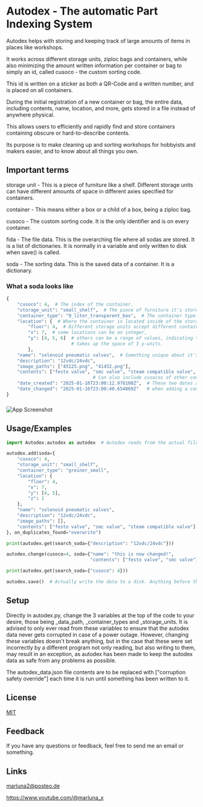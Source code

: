 
# Autodex - The automatic Part Indexing System

Autodex helps with storing and keeping track of large amounts of items in places like workshops.

It works across different storage units, ziploc bags and containers, while also minimizing the amount written information per container or bag to simply an id, called cusoco - the custom sorting code.

This id is written on a sticker as both a QR-Code and a written number, and is placed on all containers.

During the initial registration of a new container or bag, the entire data, including contents, name, location, and more, gets stored in a file instead of anywhere physical.

This allows users to efficiently and rapidly find and store containers containing obscure or hard-to-describe contents.

Its purpose is to make cleaning up and sorting workshops for hobbyists and makers easier, 
and to know about all things you own.

## Important terms

storage unit - This is a piece of furniture like a shelf. Different storage units can have different amounts of space in different axies specified for containers. 

container - This means either a box or a child of a box, being a ziploc bag.

cusoco - The custom sorting code. It is the only identifier and is on every container.

fida - The file data. This is the overarching file where all sodas are stored. It is a list of dictionaries. It is normally in a variable and only written to disk when save() is called.

soda - The sorting data. This is the saved data of a container. It is a dictionary.

### What a soda looks like

```python
{
    "cusoco": 4,  # The index of the container.
    "storage_unit": "small_shelf",  # The piece of furniture it's stored in.
    "container_type": "9_liter_transparent_box",  # The container type.
    "location": {  # Where the container is located inside of the storage unit.
        "floor": 4,  # Different storage units accept different container types,
        "x": 7,  # some locations can be an integer,
        "y": [4, 5, 6]  # others can be a range of values, indicating that the container
                        # takes up the space of 3 y-units.
        },
    "name": "solenoid pneumatic valves",  # Something unique about it's contents.
    "description": "12vdc/24vdc", 
    "image_paths": ["45125.png", "41452.png"],
    "contents": ["festo valve", "smc valve", "steam compatible valve", 283],
                                # Can also include cusocos of other containes
    "date_created": "2025-01-16T23:00:12.978108Z",  # These two dates are not needed 
    "date_changed": "2025-01-16T23:00:40.654869Z"   # when adding a container.
}
```

###

![App Screenshot](https://i.ibb.co/Lz4DKvbr/Page1-2.png)
## Usage/Examples

``` python
import Autodex.autodex as autodex  # Autodex reads from the actual file and checks it for any problems.

autodex.add(soda={
    "cusoco": 4,
    "storage_unit": "small_shelf",
    "container_type": "greiner_small",
    "location": {
        "floor": 4,
        "x": 7,
        "y": [4, 5],
        "z": 1
    },
    "name": "solenoid pneumatic valves",
    "description": "12vdc/24vdc",
    "image_paths": [],
    "contents": ["festo valve", "smc valve", "steam compatible valve"]
}, on_duplicates_found="overwrite")

print(autodex.get(search_soda={"description": "12vdc/24vdc"}))

autodex.change(cusoco=4, soda={"name": "this is now changed!",
                               "contents": ["festo valve", "smc valve"]})

print(autodex.get(search_soda={"cusoco": 4}))

autodex.save()  # Actually write the data to a disk. Anything before this only gets written to a variable and will be lost in a power outage or crash.
```

## Setup

Directly in autodex.py, change the 3 variables at the top of the code to your desire, those being _data_path, _container_types and _storage_units.
It is advised to only ever read from these variables to ensure that the autodex data never gets corrupted in case of a power outage.
However, changing these variables doesn't break anything, but in the case that these were set incorrectly by a different program not only reading, but also writing to them, may result in an exception, as autodex has been made to keep the autodex data as safe from any problems as possible.

The autodex_data.json file contents are to be replaced with ["corruption safety override"] each time it is run until something has been written to it.
## License

[MIT](https://choosealicense.com/licenses/mit/)


## Feedback

If you have any questions or feedback, feel free to send me an email or something.


## Links

marluna2@posteo.de

https://www.youtube.com/@marluna_x

